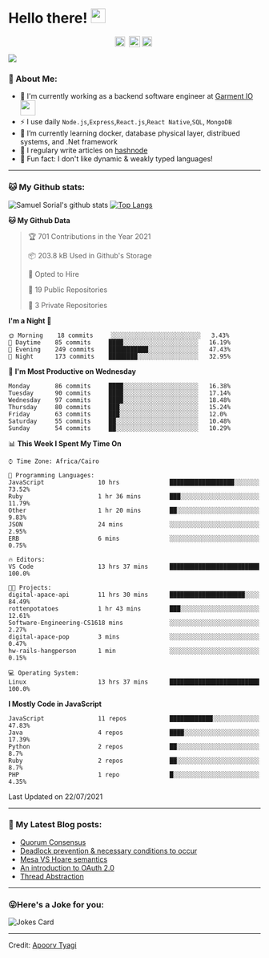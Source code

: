 # Hello there! <img src="https://github.com/TheDudeThatCode/TheDudeThatCode/blob/master/Assets/Hi.gif" width="29px">
<p align="center">
<a href="https://www.linkedin.com/in/samuel-sorial/" target="blank"><img align="center" src="https://cdn.jsdelivr.net/npm/simple-icons@3.0.1/icons/linkedin.svg" alt="samuel_linkedin" height="20" width="20" /></a>&nbsp;
<a href="https://stackoverflow.com/users/13089670/samuel-sorial"><img align="center" alt="Samuel Sorial stack over flow" width="22px" src="https://cdn.jsdelivr.net/npm/simple-icons@3.0.1/icons/stackoverflow.svg" /></a>
<a href="https://twitter.com/samolaaaa" target="blank"><img align="center" src="https://cdn.jsdelivr.net/npm/simple-icons@3.0.1/icons/twitter.svg" alt="samuel_twitter" height="20" width="20" /></a>&nbsp;
</p>


![](https://camo.githubusercontent.com/992babdffd8c74a1502de375fbdf7e4d54773242/68747470733a2f2f6d656469612e67697068792e636f6d2f6d656469612f53576f536b4e36447854737a71494b4571762f67697068792e676966)

### 🤵 About Me:
- 🏦 I'm currently working as a backend software engineer at [Garment IO](https://garment.io)
      <img src="https://media.giphy.com/media/WUlplcMpOCEmTGBtBW/giphy.gif" width="30">
- ⚡ I use daily ```Node.js```,```Express```,```React.js```,```React Native```,```SQL```, ```MongoDB```
- 🌱 I’m currently learning docker, database physical layer, distribued systems, and .Net framework
- 📝 I regulary write articles on [hashnode](https://samuelsorial.tech/)
- 🤔 Fun fact: I don't like dynamic & weakly typed languages!

---
### 🐱 My Github stats:
![Samuel Sorial's github stats](https://github-readme-stats.vercel.app/api?username=samuel-sorial&show_icons=true&title_color=ffc857&icon_color=8ac926&text_color=daf7dc&bg_color=151515&hide=["stars"])
[![Top Langs](https://github-readme-stats.vercel.app/api/top-langs/?username=samuel-sorial&layout=compact&text_color=daf7dc&bg_color=151515)](https://github.com/anuraghazra/github-readme-stats)

<!--START_SECTION:waka-->
**🐱 My Github Data** 

> 🏆 701 Contributions in the Year 2021
 > 
> 📦 203.8 kB Used in Github's Storage 
 > 
> 💼 Opted to Hire
 > 
> 📜 19 Public Repositories 
 > 
> 🔑 3 Private Repositories  
 > 
**I'm a Night 🦉** 

```text
🌞 Morning    18 commits     ░░░░░░░░░░░░░░░░░░░░░░░░░   3.43% 
🌆 Daytime    85 commits     ████░░░░░░░░░░░░░░░░░░░░░   16.19% 
🌃 Evening    249 commits    ███████████░░░░░░░░░░░░░░   47.43% 
🌙 Night      173 commits    ████████░░░░░░░░░░░░░░░░░   32.95%

```
📅 **I'm Most Productive on Wednesday** 

```text
Monday       86 commits     ████░░░░░░░░░░░░░░░░░░░░░   16.38% 
Tuesday      90 commits     ████░░░░░░░░░░░░░░░░░░░░░   17.14% 
Wednesday    97 commits     ████░░░░░░░░░░░░░░░░░░░░░   18.48% 
Thursday     80 commits     ███░░░░░░░░░░░░░░░░░░░░░░   15.24% 
Friday       63 commits     ███░░░░░░░░░░░░░░░░░░░░░░   12.0% 
Saturday     55 commits     ██░░░░░░░░░░░░░░░░░░░░░░░   10.48% 
Sunday       54 commits     ██░░░░░░░░░░░░░░░░░░░░░░░   10.29%

```


📊 **This Week I Spent My Time On** 

```text
⌚︎ Time Zone: Africa/Cairo

💬 Programming Languages: 
JavaScript               10 hrs              ██████████████████░░░░░░░   73.52% 
Ruby                     1 hr 36 mins        ███░░░░░░░░░░░░░░░░░░░░░░   11.79% 
Other                    1 hr 20 mins        ██░░░░░░░░░░░░░░░░░░░░░░░   9.83% 
JSON                     24 mins             ░░░░░░░░░░░░░░░░░░░░░░░░░   2.95% 
ERB                      6 mins              ░░░░░░░░░░░░░░░░░░░░░░░░░   0.75%

🔥 Editors: 
VS Code                  13 hrs 37 mins      █████████████████████████   100.0%

🐱‍💻 Projects: 
digital-apace-api        11 hrs 30 mins      █████████████████████░░░░   84.49% 
rottenpotatoes           1 hr 43 mins        ███░░░░░░░░░░░░░░░░░░░░░░   12.61% 
Software-Engineering-CS1618 mins             ░░░░░░░░░░░░░░░░░░░░░░░░░   2.27% 
digital-apace-pop        3 mins              ░░░░░░░░░░░░░░░░░░░░░░░░░   0.47% 
hw-rails-hangperson      1 min               ░░░░░░░░░░░░░░░░░░░░░░░░░   0.15%

💻 Operating System: 
Linux                    13 hrs 37 mins      █████████████████████████   100.0%

```

**I Mostly Code in JavaScript** 

```text
JavaScript               11 repos            ████████████░░░░░░░░░░░░░   47.83% 
Java                     4 repos             ████░░░░░░░░░░░░░░░░░░░░░   17.39% 
Python                   2 repos             ██░░░░░░░░░░░░░░░░░░░░░░░   8.7% 
Ruby                     2 repos             ██░░░░░░░░░░░░░░░░░░░░░░░   8.7% 
PHP                      1 repo              █░░░░░░░░░░░░░░░░░░░░░░░░   4.35%

```



 Last Updated on 22/07/2021
<!--END_SECTION:waka-->

---

### 📕 My Latest Blog posts:
<!-- BLOG-POST-LIST:START -->
- [Quorum Consensus](https://samuelsorial.tech/quorum-consensus)
- [Deadlock prevention & necessary conditions to occur](https://samuelsorial.tech/deadlock-prevention-and-necessary-conditions-to-occur)
- [Mesa VS Hoare semantics](https://samuelsorial.tech/mesa-vs-hoare-semantics)
- [An introduction to OAuth 2.0](https://samuelsorial.tech/an-introduction-to-oauth-20)
- [Thread Abstraction](https://samuelsorial.tech/thread-abstraction)
<!-- BLOG-POST-LIST:END -->
---

### 😜Here's a Joke for you:
<img src="https://readme-jokes.vercel.app/api" alt="Jokes Card" />

----

Credit: [Apoorv Tyagi](https://github.com/ApoorvTyagi)


